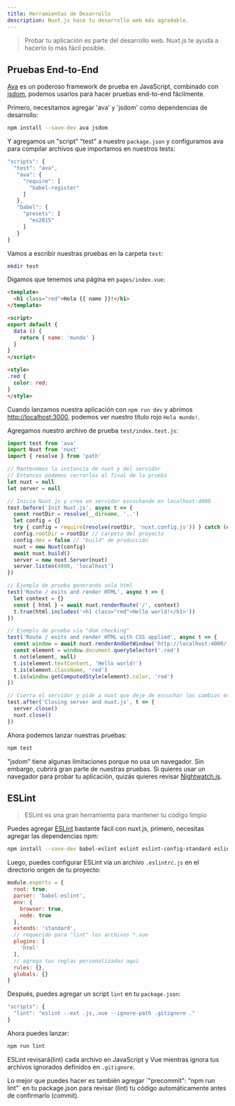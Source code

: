 ```yaml
---
title: Herramientas de Desarrollo
description: Nuxt.js hace tu desarrollo web más agradable.
---
```


> Probar tu aplicación es parte del desarrollo web. Nuxt.js te ayuda a hacerlo lo más fácil posible.

## Pruebas End-to-End

[Ava](https://github.com/avajs/ava) es un poderoso framework de prueba en JavaScript, combinado con [jsdom](https://github.com/tmpvar/jsdom), podemos usarlos para hacer pruebas end-to-end fácilmente.

Primero, necesitamos agregar 'ava' y 'jsdom' como dependencias de desarrollo:
```bash
npm install --save-dev ava jsdom
```

Y agregamos un "script" "test" a nuestro `package.json` y configuramos ava para compilar archivos que importamos en nuestros tests:

```javascript
"scripts": {
  "test": "ava",
   "ava": {
     "require": [
       "babel-register"
     ]
   },
   "babel": {
     "presets": [
       "es2015"
     ]
   }
}
```

Vamos a escribir nuestras pruebas en la carpeta `test`:
```bash
mkdir test
```

Digamos que tenemos una página en `pages/index.vue`:
```html
<template>
  <h1 class="red">Hola {{ name }}!</h1>
</template>

<script>
export default {
  data () {
    return { name: 'mundo' }
  }
}
</script>

<style>
.red {
  color: red;
}
</style>
```

Cuando lanzamos nuestra aplicación con `npm run dev` y abrimos [http://localhost:3000](http://localhost:3000), podemos ver nuestro título rojo `Hola mundo!`.

Agregamos nuestro archivo de prueba `test/index.test.js`:

```js
import test from 'ava'
import Nuxt from 'nuxt'
import { resolve } from 'path'

// Mantenemos la instancia de nuxt y del servidor
// Entonces podemos cerrarlos al final de la prueba
let nuxt = null
let server = null

// Inicia Nuxt.js y crea un servidor escuchando en localhost:4000
test.before('Init Nuxt.js', async t => {
  const rootDir = resolve(__dirname, '..')
  let config = {}
  try { config = require(resolve(rootDir, 'nuxt.config.js')) } catch (e) {}
  config.rootDir = rootDir // carpeta del proyecto
  config.dev = false // "build" de producción
  nuxt = new Nuxt(config)
  await nuxt.build()
  server = new nuxt.Server(nuxt)
  server.listen(4000, 'localhost')
})

// Ejemplo de prueba generando solo html
test('Route / exits and render HTML', async t => {
  let context = {}
  const { html } = await nuxt.renderRoute('/', context)
  t.true(html.includes('<h1 class="red">Hello world!</h1>'))
})

// Ejemplo de prueba vía "dom checking"
test('Route / exits and render HTML with CSS applied', async t => {
  const window = await nuxt.renderAndGetWindow('http://localhost:4000/')
  const element = window.document.querySelector('.red')
  t.not(element, null)
  t.is(element.textContent, 'Hello world!')
  t.is(element.className, 'red')
  t.is(window.getComputedStyle(element).color, 'red')
})

// Cierra el servidor y pide a nuxt que deje de escuchar los cambios en los archivos
test.after('Closing server and nuxt.js', t => {
  server.close()
  nuxt.close()
})
```

Ahora podemos lanzar nuestras pruebas:
```bash
npm test
```

"jsdom" tiene algunas limitaciones porque no usa un navegador. Sin embargo, cubrirá gran parte de nuestras pruebas. Si quieres usar un navegador para probar tu aplicación, quizás quieres revisar [Nightwatch.js](http://nightwatchjs.org).

## ESLint

> ESLint es una gran herramienta para mantener tu código limpio

Puedes agregar [ESLint](http://eslint.org) bastante fácil con nuxt.js, primero, necesitas agregar las dependencias npm:

```bash
npm install --save-dev babel-eslint eslint eslint-config-standard eslint-plugin-html eslint-plugin-promise eslint-plugin-standard
```

Luego, puedes configurar ESLint vía un archivo `.eslintrc.js` en el directorio origen de tu proyecto:
```js
module.exports = {
  root: true,
  parser: 'babel-eslint',
  env: {
    browser: true,
    node: true
  },
  extends: 'standard',
  // requerido para "lint" los archivos *.vue 
  plugins: [
    'html'
  ],
  // agrega tus reglas personalizadas aquí
  rules: {},
  globals: {}
}
```

Después, puedes agregar un script `lint` en tu  `package.json`:

```js
"scripts": {
  "lint": "eslint --ext .js,.vue --ignore-path .gitignore ."
}
```

Ahora puedes lanzar:
```bash
npm run lint
```

ESLint revisará(lint) cada archivo en JavaScript y Vue mientras ignora tus archivos ignorados definidos en `.gitignore`.

<p class="Alert Alert--info">Lo mejor que puedes hacer es también agregar `"precommit": "npm run lint"` en tu package.json para revisar (lint) tu código automáticamente antes de confirmarlo (commit).</p>
